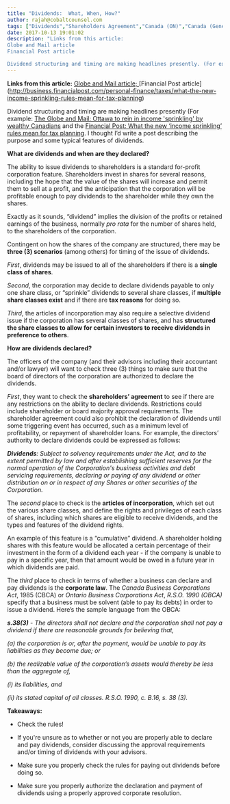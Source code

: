 ```yaml
---
title: "Dividends:  What, When, How?"
author: rajah@cobaltcounsel.com
tags: ["Dividends","Shareholders Agreement","Canada (ON)","Canada (General)"]
date: 2017-10-13 19:01:02
description: "Links from this article:
Globe and Mail article
Financial Post article

Dividend structuring and timing are making headlines presently. (For example:  The Globe and Mail:  Ottawa to rein in income 's..."
---
```


**Links from this article:** [Globe and Mail article; ](https://beta.theglobeandmail.com/news/politics/ottawa-to-cut-back-on-income-sprinkling-by-doctors-and-other-professionals/article35717410/?ref=http://www.theglobeandmail.com&amp;)[Financial Post article](http://business.financialpost.com/personal-finance/taxes/what-the-new-income-sprinkling-rules-mean-for-tax-planning)

Dividend structuring and timing are making headlines presently (For example:  [The Globe and Mail:  Ottawa to rein in income 'sprinkling' by wealthy Canadians](https://beta.theglobeandmail.com/news/politics/ottawa-to-cut-back-on-income-sprinkling-by-doctors-and-other-professionals/article35717410/?ref=http://www.theglobeandmail.com&amp;) and the [Financial Post: What the new ‘income sprinkling’ rules mean for tax planning](http://business.financialpost.com/personal-finance/taxes/what-the-new-income-sprinkling-rules-mean-for-tax-planning).  I thought I’d write a post describing the purpose and some typical features of dividends.

 


**What are dividends and when are they declared?**

The ability to issue dividends to shareholders is a standard for-profit corporation feature.  Shareholders invest in shares for several reasons, including the hope that the value of the shares will increase and permit them to sell at a profit, and the anticipation that the corporation will be profitable enough to pay dividends to the shareholder while they own the shares.

 

Exactly as it sounds, “dividend” implies the division of the profits or retained earnings of the business, normally *pro rata* for the number of shares held, to the shareholders of the corporation.

 

Contingent on how the shares of the company are structured, there may be **three (3) scenarios** (among others) for timing of the issue of dividends.

 

*First*, dividends may be issued to all of the shareholders if there is a **single class of shares**.

 

*Second*, the corporation may decide to declare dividends payable to only one share class, or “sprinkle” dividends to several share classes, if **multiple share classes exist** and if there are **tax reasons** for doing so.

 

*Third*, the articles of incorporation may also require a selective dividend issue if the corporation has several classes of shares, and has **structured the share classes to allow for certain investors to receive dividends in preference to others**.

**How are dividends declared?**

The officers of the company (and their advisors including their accountant and/or lawyer) will want to check three (3) things to make sure that the board of directors of the corporation are authorized to declare the dividends.

*First*, they want to check the **shareholders’ agreement** to see if there are any restrictions on the ability to declare dividends.  Restrictions could include shareholder or board majority approval requirements.  The shareholder agreement could also prohibit the declaration of dividends until some triggering event has occurred, such as a minimum level of profitability, or repayment of shareholder loans. For example, the directors’ authority to declare dividends could be expressed as follows:

 

***Dividends**: Subject to solvency requirements under the Act, and to the extent permitted by law and after establishing sufficient reserves for the normal operation of the Corporation's business activities and debt servicing requirements, declaring or paying of any dividend or other distribution on or in respect of any Shares or other securities of the Corporation.*

 

The *second* place to check is the **articles of incorporation**, which set out the various share classes, and define the rights and privileges of each class of shares, including which shares are eligible to receive dividends, and the types and features of the dividend rights.

An example of this feature is a “cumulative” dividend. A shareholder holding shares with this feature would be allocated a certain percentage of their investment in the form of a dividend each year - if the company is unable to pay in a specific year, then that amount would be owed in a future year in which dividends are paid.

 

The *third* place to check in terms of whether a business can declare and pay dividends is the **corporate law**.  The *Canada Business Corporations Act*, 1985 (CBCA) or *Ontario Business Corporations Act*, *R.S.O. 1990 (OBCA)* specify that a business must be solvent (able to pay its debts) in order to issue a dividend.  Here’s the sample language from the OBCA:

***s.38(3)** - The directors shall not declare and the corporation shall not pay a dividend if there are reasonable grounds for believing that,*

*(a) the corporation is or, after the payment, would be unable to pay its liabilities as they become due; or*

*(b) the realizable value of the corporation’s assets would thereby be less than the aggregate of,*

*(i) its liabilities, and*

*(ii) its stated capital of all classes.  R.S.O. 1990, c. B.16, s. 38 (3).*

 

**Takeaways:**

- Check the rules!

 

- If you're unsure as to whether or not you are properly able to declare and pay dividends, consider discussing the approval requirements and/or timing of dividends with your advisors.

 

- Make sure you properly check the rules for paying out dividends before doing so.

 

- Make sure you properly authorize the declaration and payment of dividends using a properly approved corporate resolution.
